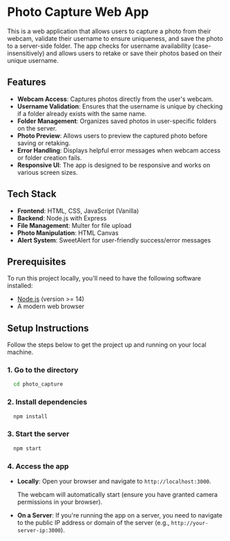 # Photo Capture Web App

This is a web application that allows users to capture a photo from their webcam, validate their username to ensure uniqueness, and save the photo to a server-side folder. The app checks for username availability (case-insensitively) and allows users to retake or save their photos based on their unique username.

## Features

- **Webcam Access**: Captures photos directly from the user's webcam.
- **Username Validation**: Ensures that the username is unique by checking if a folder already exists with the same name.
- **Folder Management**: Organizes saved photos in user-specific folders on the server.
- **Photo Preview**: Allows users to preview the captured photo before saving or retaking.
- **Error Handling**: Displays helpful error messages when webcam access or folder creation fails.
- **Responsive UI**: The app is designed to be responsive and works on various screen sizes.

## Tech Stack

- **Frontend**: HTML, CSS, JavaScript (Vanilla)
- **Backend**: Node.js with Express
- **File Management**: Multer for file upload
- **Photo Manipulation**: HTML Canvas
- **Alert System**: SweetAlert for user-friendly success/error messages

## Prerequisites

To run this project locally, you'll need to have the following software installed:

- [Node.js](https://nodejs.org/) (version >= 14)
- A modern web browser

## Setup Instructions

Follow the steps below to get the project up and running on your local machine.

### 1. Go to the directory

```bash
  cd photo_capture
```

### 2.  Install dependencies

```bash
  npm install
```

### 3. Start the server

```bash
  npm start
```

### 4. Access the app

- **Locally**: Open your browser and navigate to `http://localhost:3000`.

  The webcam will automatically start (ensure you have granted camera permissions in your browser).

- **On a Server**: If you're running the app on a server, you need to navigate to the public IP address or domain of the server (e.g., `http://your-server-ip:3000`).